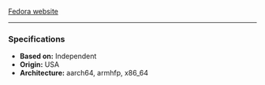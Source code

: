 [Fedora website](https://getfedora.org)

---

### Specifications
- **Based on:** Independent
- **Origin:** USA
- **Architecture:** aarch64, armhfp, x86_64
